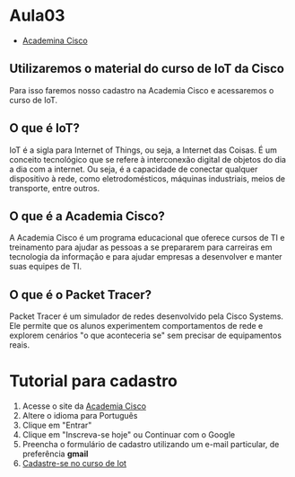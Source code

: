# Aula03

- [Academina Cisco](https://www.netacad.com/)

## Utilizaremos o material do curso de IoT da Cisco
Para isso faremos nosso cadastro na Academia Cisco e acessaremos o curso de IoT.

## O que é IoT?
IoT é a sigla para Internet of Things, ou seja, a Internet das Coisas. É um conceito tecnológico que se refere à interconexão digital de objetos do dia a dia com a internet. Ou seja, é a capacidade de conectar qualquer dispositivo à rede, como eletrodomésticos, máquinas industriais, meios de transporte, entre outros.

## O que é a Academia Cisco?
A Academia Cisco é um programa educacional que oferece cursos de TI e treinamento para ajudar as pessoas a se prepararem para carreiras em tecnologia da informação e para ajudar empresas a desenvolver e manter suas equipes de TI.

## O que é o Packet Tracer?
Packet Tracer é um simulador de redes desenvolvido pela Cisco Systems. Ele permite que os alunos experimentem comportamentos de rede e explorem cenários "o que aconteceria se" sem precisar de equipamentos reais.

# Tutorial para cadastro
1. Acesse o site da [Academia Cisco](https://www.netacad.com/)
2. Altere o idioma para Português
3. Clique em "Entrar"
4. Clique em "Inscreva-se hoje" ou Continuar com o Google
5. Preencha o formulário de cadastro utilizando um e-mail particular, de preferência **gmail**
6. [Cadastre-se no curso de Iot](https://www.netacad.com/portal/web/self-enroll/m/course-2220349)